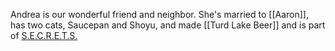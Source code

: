 ---
---

Andrea is our wonderful friend and neighbor. She's married to [[Aaron]], has two cats, Saucepan and Shoyu, and made [[Turd Lake Beer]] and is part of [S.E.C.R.E.T.S.](https://no1sbiz.bandcamp.com/) 
